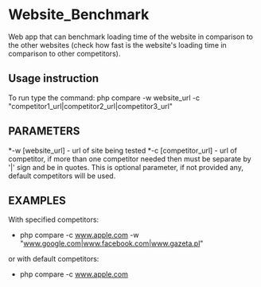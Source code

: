 # Website_Benchmark
Web app that can benchmark loading time of the website in comparison to the other
websites (check how fast is the website's loading time in comparison to other competitors).

## Usage instruction

To run type the command:
    php compare -w website_url -c "competitor1_url|competitor2_url|competitor3_url"

## PARAMETERS
*-w [website_url]    - url of site being tested
*-c [competitor_url] - url of competitor, if more than one competitor needed then must be separate by '|' sign and be in quotes.
		   This is optional parameter, if not provided any, default competitors will be used.

## EXAMPLES
With specified competitors:
* php compare -c www.apple.com -w "www.google.com|www.facebook.com|www.gazeta.pl"

or with default competitors:
* php compare -c www.apple.com